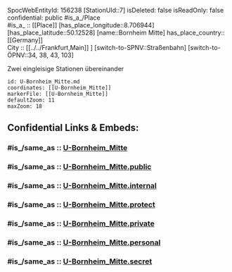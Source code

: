 ﻿---
location:
- 50.12528
- 8.706944
mapmarker: subway
mapzoom:
- 8
- 18
tags:
- geo/station
type: Station
---

SpocWebEntityId: 156238
[StationUId::7] 
isDeleted: false
isReadOnly: false
confidential: public
#is_a_/Place  
#is_a_ :: [[Place]] 
[has_place_longitude::8.706944] 
[has_place_latitude::50.12528] 
[name::Bornheim Mitte] 
has_place_country:: [[Germany]]  
City :: [[../../Frankfurt,Main]] ] 
[switch-to-SPNV::Straßenbahn] 
[switch-to-ÖPNV::34, 38, 43, 103] 

Zwei eingleisige Stationen übereinander

```leaflet
id: U-Bornheim_Mitte.md
coordinates: [[U-Bornheim_Mitte]] 
markerFile: [[U-Bornheim_Mitte]] 
defaultZoom: 11 
maxZoom: 18
```


## Confidential Links & Embeds: 

### #is_/same_as :: [U-Bornheim_Mitte](U-Bornheim_Mitte.md) 

### #is_/same_as :: [U-Bornheim_Mitte.public](/_public/Earth/Continent/Europe/Europe~Central/Germany/Germany~West/Hessen/counties~Hessen/Frankfurt~Main/Stations-FFM~U/U-Bornheim_Mitte.public.md) 

### #is_/same_as :: [U-Bornheim_Mitte.internal](/_internal/Earth/Continent/Europe/Europe~Central/Germany/Germany~West/Hessen/counties~Hessen/Frankfurt~Main/Stations-FFM~U/U-Bornheim_Mitte.internal.md) 

### #is_/same_as :: [U-Bornheim_Mitte.protect](/_protect/Earth/Continent/Europe/Europe~Central/Germany/Germany~West/Hessen/counties~Hessen/Frankfurt~Main/Stations-FFM~U/U-Bornheim_Mitte.protect.md) 

### #is_/same_as :: [U-Bornheim_Mitte.private](/_private/Earth/Continent/Europe/Europe~Central/Germany/Germany~West/Hessen/counties~Hessen/Frankfurt~Main/Stations-FFM~U/U-Bornheim_Mitte.private.md) 

### #is_/same_as :: [U-Bornheim_Mitte.personal](/_personal/Earth/Continent/Europe/Europe~Central/Germany/Germany~West/Hessen/counties~Hessen/Frankfurt~Main/Stations-FFM~U/U-Bornheim_Mitte.personal.md) 

### #is_/same_as :: [U-Bornheim_Mitte.secret](/_secret/Earth/Continent/Europe/Europe~Central/Germany/Germany~West/Hessen/counties~Hessen/Frankfurt~Main/Stations-FFM~U/U-Bornheim_Mitte.secret.md)

